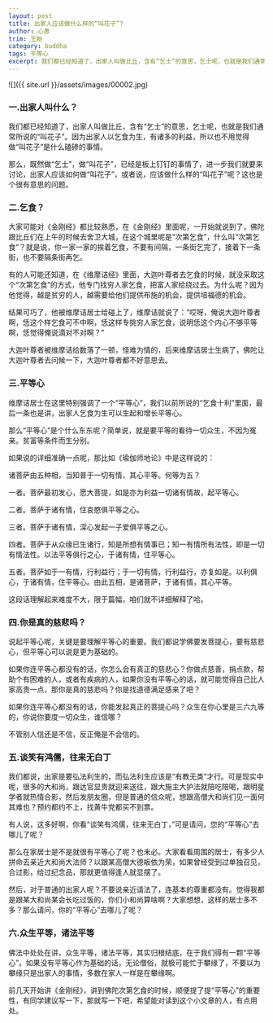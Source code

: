 ```yaml
---
layout: post
title: 出家人应该做什么样的“叫花子”?
author: 心愚
trim: 王盼
category: buddha
tags: 平等心
excerpt: 我们都已经知道了，出家人叫做比丘，含有“乞士”的意思，乞士呢，也就是我们通常所说的“叫花子”。因为出家人以乞食为生，有诸多的利益，所以也不用觉得做“叫花子”是什么磕碜的事情。
---
```


![]({{ site.url }}/assets/images/00002.jpg)

### 一.出家人叫什么？ ###

我们都已经知道了，出家人叫做比丘，含有“乞士”的意思，乞士呢，也就是我们通常所说的“叫花子”。因为出家人以乞食为生，有诸多的利益，所以也不用觉得做“叫花子”是什么磕碜的事情。

那么，既然做“乞士”，做“叫花子”，已经是板上钉钉的事情了，进一步我们就要来讨论，出家人应该如何做“叫花子”，或者说，应该做什么样的“叫花子”呢？这也是个很有意思的问题。

### 二.乞食？ ###

大家可能对《金刚经》都比较熟悉，在《金刚经》里面呢，一开始就说到了，佛陀跟比丘们在上午的时候去舍卫大城，在这个城里呢是“次第乞食”，什么叫“次第乞食”？就是说，你一家一家的挨着乞食，不要有间隔，一条街乞完了，接着下一条街，也不要隔条街再乞。

有的人可能还知道，在《维摩诘经》里面，大迦叶尊者去乞食的时候，就没采取这个“次第乞食”的方式，他专门找穷人家乞食，把富人家给绕过去。为什么呢？因为他觉得，越是贫穷的人，越需要给他们提供布施的机会，提供培福德的机会。

结果可巧了，他被维摩诘居士给碰上了，维摩诘就说了：“哎呀，俺说大迦叶尊者啊，恁这个样乞食可不中啊，恁这样专挑穷人家乞食，说明恁这个内心不够平等啊，恁觉得俺说滴对不对啊？”

大迦叶尊者被维摩诘给数落了一顿，怪难为情的，后来维摩诘居士生病了，佛陀让大迦叶尊者去问候一下，大迦叶尊者都不好意思去。

### 三.平等心 ###

维摩诘居士在这里特别强调了一个“平等心”，我们以前所说的“乞食十利”里面，最后一条也是讲，出家人乞食为生可以生起和增长平等心。

那么“平等心”是个什么东东呢？简单说，就是要平等的看待一切众生，不因为冤亲。贫富等条件而生分别。

如果说的详细准确一点呢，那比如《瑜伽师地论》中是这样说的：

诸菩萨由五种相，当知普于一切有情，其心平等。何等为五？

一者。菩萨最初发心，愿大菩提，如是亦为利益一切诸有情故，起平等心。

二者。菩萨于诸有情，住哀愍俱平等之心。

三者。菩萨于诸有情，深心发起一子爱俱平等之心。

四者。菩萨于从众缘已生诸行，知是所想有情事已；知一有情所有法性，即是一切有情法性。以法平等俱行之心，于诸有情，住平等心。

五者。菩萨如于一有情，行利益行；于一切有情，行利益行，亦复如是。以利俱心，于诸有情，住平等心。由此五相，是诸菩萨，于诸有情，其心平等。

这段话理解起来难度不大，限于篇幅，咱们就不详细解释了哈。

### 四.你是真的慈悲吗？ ###

说起平等心呢，关键是要理解平等心的重要。我们都说学佛要发菩提心，要有慈悲心，但平等心可以说是更为基础的。

如果你连平等心都没有的话，你怎么会有真正的慈悲心？你做点慈善，捐点款，帮助个有困难的人，或者有疾病的人，如果你没有平等心的话，就可能觉得自己比人家高贵一点，那你是真的慈悲吗？你是找道德满足感来了吧？

如果你连平等心都没有的话，你能发起真正的菩提心吗？众生在你心里是三六九等的，你说你要度一切众生，谁信哪？

不管别人信还是不信，反正俺是不会信的。

### 五.谈笑有鸿儒，往来无白丁 ###

我们都说，出家是要弘法利生的，而弘法利生应该是“有教无类”才行。可是现实中呢，很多的大和尚，跟达官显贵就迎来送往，跟大施主大护法就陪吃陪喝，跟明星学者就热情合影，然后发朋友圈，但是普通的信众呢，想跟高僧大和尚们见一面何其难也？预约都约不上，找黄牛党都买不到票。

有人说，这多好啊，你看“谈笑有鸿儒，往来无白丁，”可是请问，您的“平等心”去哪儿了呢？

那么在家居士是不是就很有平等心了呢？也未必。大家看看周围的居士，有多少人拼命去亲近大和尚大法师？以跟某高僧大德皈依为荣，如果曾经受到过单独召见，合过影，给过纪念品，那就更值得逢人就显摆了。

然后，对于普通的出家人呢？不要说亲近请法了，连基本的尊重都没有。觉得我都是跟某大和尚某会长吃过饭的，你们小和尚算啥啊？大家想想，这样的居士多不多？那么请问，你的“平等心”去哪儿了呢？

### 六.众生平等，诸法平等 ###

佛法中处处在讲，众生平等，诸法平等，其实归根结底，在于我们得有一颗“平等心”。如果没有平等心作为基础的话，无论僧俗，就极可能忙于攀缘了，不要以为攀缘只是出家人的事情，多数在家人一样是在攀缘啊。

前几天开始讲《金刚经》，讲到佛陀次第乞食的时候，顺便提了提“平等心”的重要性，有同学建议写一下，那就写一下吧，希望能对读到这个小文章的人，有点用处。
